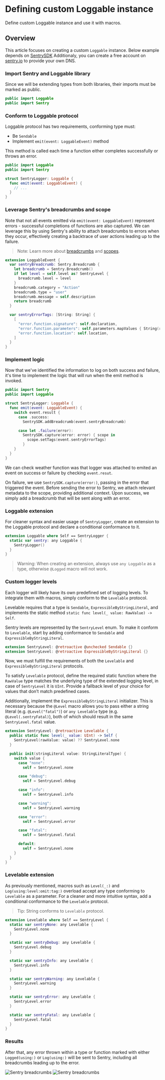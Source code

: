 # Defining custom Loggable instance

Define custom Loggable instance and use it with macros.

## Overview

This article focuses on creating a custom `Loggable` instance.
Below example depends on [SentrySDK](https://github.com/getsentry/sentry-cocoa) Additionaly, you can create a free account on [sentry.io](http://sentry.io/) to provide your own DNS.

### Import Sentry and Loggable library

Since we will be extending types from both libraries, their imports must be marked as public.
```swift
public import Loggable
public import Sentry
```

### Conform to Loggable protocol

Loggable protocol has two requirements, conforming type must:
* Be `Sendable`
* Implement `emit(event: LoggableEvent)` method

This method is called each time a function either completes successfully or throws an error.

```swift
public import Loggable
public import Sentry

struct SentryLogger: Loggable {
  func emit(event: LoggableEvent) {
    // ...
  }
}
```

### Leverage Sentry's breadcrumbs and scope

Note that not all events emitted via `emit(event: LoggableEvent)` represent errors - successful completions of functions are also captured. We can leverage this by using Sentry's ability to attach breadcrumbs to errors when they occur, effectively creating a backtrace of user actions leading up to the failure.

> Note:
> Learn more about [breadcrumbs](https://docs.sentry.io/product/issues/issue-details/breadcrumbs/) and [scopes](https://docs.sentry.io/platforms/apple/guides/ios/enriching-events/scopes/).

```swift
extension LoggableEvent {
  var sentryBreadcrumb: Sentry.Breadcrumb {
    let breadcrumb = Sentry.Breadcrumb()
    if let level = self.level as? SentryLevel {
      breadcrumb.level = level
    }
    breadcrumb.category = "Action"
    breadcrumb.type = "user"
    breadcrumb.message = self.description
    return breadcrumb
  }

  var sentryErrorTags: [String: String] {
    [
      "error.function.signature": self.declaration,
      "error.function.parameters": self.parameters.mapValues { String(reflecting: $0) }.description,
      "error.function.location": self.location,
    ]
  }
}

```

### Implement logic

Now that we've identified the information to log on both success and failure, it's time to implement the logic that will run when the emit method is invoked.

```swift
public import Sentry
public import Loggable

struct SentryLogger: Loggable {
  func emit(event: LoggableEvent) {
    switch event.result {
      case .success:
        SentrySDK.addBreadcrumb(event.sentryBreadcrumb)

      case let .failure(error):
        SentrySDK.capture(error: error) { scope in
          scope.setTags(event.sentryErrorTags)
        }
    }
  }
}
```

We can check weather function was that logger was attached to emited an event on success or failure by checking `event.resut`.

On failure, we use `SentrySDK.capture(error:)`, passing in the error that triggered the event. Before sending the error to Sentry, we attach relevant metadata to the scope, providing additional context. Upon success, we simply add a breadcrumb that will be sent along with an error.

### Loggable extension

For cleaner syntax and easier usage of `SentryLogger`, create an extension to the Loggable protocol and declare a conditional conformance to it.

```swift
extension Loggable where Self == SentryLogger {
  static var sentry: any Loggable {
    SentryLogger()
  }
}
```

> Warning:
> When creating an extension, always use `any Loggable` as a type, otherwise `@Logged` macro will not work.

### Custom logger levels

Each logger will likely have its own predefined set of logging levels. To integrate them with macros, simply conform to the ``Levelable`` protocol.

Levelable requires that a type is `Sendable`, `ExpressibleByStringLiteral`, and implements the static method `static func level(_ value: RawValue) -> Self`.

Sentry levels are represented by the `SentryLevel` enum. To make it conform to ``Levelable``, start by adding conformance to `Sendable` and `ExpressibleByStringLiteral`.

```swift
extension SentryLevel: @retroactive @unchecked Sendable {}
extension SentryLevel: @retroactive ExpressibleByStringLiteral {}
```

Now, we must fulfill the requirements of both the ``Levelable``  and ``ExpressibleByStringLiteral`` protocols.

To satisfy `Levelable` protocol, define the required static function where the `RawValue` type matches the underlying type of the extended logging level, in case of `SentryLevel` it is `UInt`. Provide a fallback level of your choice for values that don’t match predefined cases.

Additionally, implement the ``ExpressibleByStringLiteral`` initializer. This is necessary because the `@Level` macro allows you to pass either a string literal (e.g. `@Level("fatal")`) or `any Levelable` type (e.g. `@Level(.sentryFatal)`), both of which should result in the same `SentryLevel.fatal` value.

```swift
extension SentryLevel: @retroactive Levelable {
  public static func level(_ value: UInt) -> Self {
    SentryLevel(rawValue: value) ?? SentryLevel.none
  }

  public init(stringLiteral value: StringLiteralType) {
    switch value {
      case "none":
        self = SentryLevel.none

      case "debug":
        self = SentryLevel.debug

      case "info":
        self = SentryLevel.info

      case "warning":
        self = SentryLevel.warning

      case "error":
        self = SentryLevel.error

      case "fatal":
        self = SentryLevel.fatal

      default:
        self = SentryLevel.none
    }
  }
}
```

### Levelable extension

As previously mentioned, macros such as ``Level(_:)`` and ``Log(using:level:omit:tag:)`` overload accept any type conforming to ``Levelable`` as a parameter. For a cleaner and more intuitive syntax, add a conditional conformance to the ``Levelable`` protocol.

> Tip:
> String conforms to `Levelable` protocol.

```swift
extension Levelable where Self == SentryLevel {
  static var sentryNone: any Levelable {
    SentryLevel.none
  }

  static var sentryDebug: any Levelable {
    SentryLevel.debug
  }

  static var sentryInfo: any Levelable {
    SentryLevel.info
  }

  static var sentryWarning: any Levelable {
    SentryLevel.warning
  }

  static var sentryError: any Levelable {
    SentryLevel.error
  }

  static var sentryFatal: any Levelable {
    SentryLevel.fatal
  }
}
```

### Results 

After that, any error thrown within a type or function marked with either ``Logged(using:)`` or ``Log(using:)`` will be sent to Sentry, including all breadcrumbs leading up to the error.


![Sentry breadcrumbs](sentry-scope)
![Sentry breadcrumbs](sentry-breadcrumbs)

